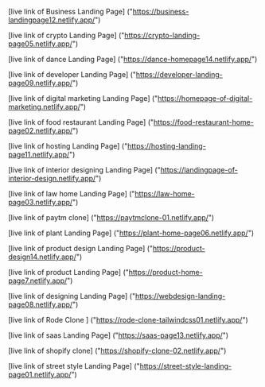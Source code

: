 [live link of Business Landing Page] ("https://business-landingpage12.netlify.app/")

[live link of crypto Landing Page] ("https://crypto-landing-page05.netlify.app/")

[live link of dance Landing Page] ("https://dance-homepage14.netlify.app/")

[live link of developer Landing Page] ("https://developer-landing-page09.netlify.app/")

[live link of digital marketing Landing Page] ("https://homepage-of-digital-marketing.netlify.app/")

[live link of food restaurant Landing Page] ("https://food-restaurant-home-page02.netlify.app/")

[live link of hosting Landing Page] ("https://hosting-landing-page11.netlify.app/")

[live link of interior designing Landing Page] ("https://landingpage-of-interior-design.netlify.app/")

[live link of law home Landing Page] ("https://law-home-page03.netlify.app/")

[live link of paytm clone] ("https://paytmclone-01.netlify.app/")

[live link of plant Landing Page] ("https://plant-home-page06.netlify.app/")

[live link of product design Landing Page] ("https://product-design14.netlify.app/")

[live link of product Landing Page] ("https://product-home-page7.netlify.app/")

[live link of designing Landing Page] ("https://webdesign-landing-page08.netlify.app/")

[live link of Rode Clone ] ("https://rode-clone-tailwindcss01.netlify.app/")

[live link of saas Landing Page] ("https://saas-page13.netlify.app/")

[live link of shopify clone] ("https://shopify-clone-02.netlify.app/")

[live link of street style Landing Page] ("https://street-style-landing-page01.netlify.app/")
